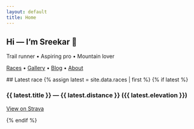```yaml
---
layout: default
title: Home
---
```


<section class="hero">
  <h1>Hi — I’m Sreekar 👋</h1>
  <p>Trail runner • Aspiring pro • Mountain lover</p>
  <p>
    <a href="/races">Races</a> •
    <a href="/gallery">Gallery</a> •
    <a href="/blog">Blog</a> •
    <a href="/about">About</a>
  </p>
</section>

<section class="intro">
  ## Latest race
  {% assign latest = site.data.races | first %}
  {% if latest %}
  <h3>{{ latest.title }} — {{ latest.distance }} ({{ latest.elevation }})</h3>
  <p><a href="{{ latest.strava_url }}" target="_blank">View on Strava</a></p>
  {% endif %}
</section>
